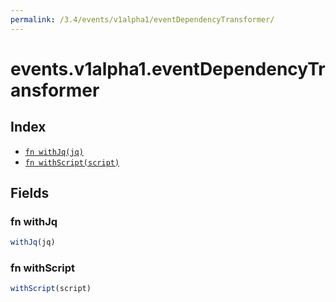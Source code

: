 ```yaml
---
permalink: /3.4/events/v1alpha1/eventDependencyTransformer/
---
```


# events.v1alpha1.eventDependencyTransformer



## Index

* [`fn withJq(jq)`](#fn-withjq)
* [`fn withScript(script)`](#fn-withscript)

## Fields

### fn withJq

```ts
withJq(jq)
```



### fn withScript

```ts
withScript(script)
```

